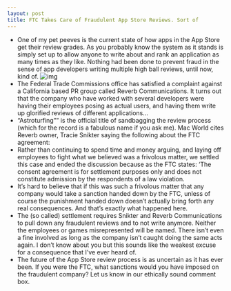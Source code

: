 ```yaml
---
layout: post
title: FTC Takes Care of Fraudulent App Store Reviews. Sort of
---
```

* One of my pet peeves is the current state of how apps in the App Store get their review grades. As you probably know the system as it stands is simply set up to allow anyone to write about and rank an application as many times as they like. Nothing had been done to prevent fraud in the sense of app developers writing multiple high ball reviews, until now, kind of.
![img](http://media.idownloadblog.com/wp-content/uploads/2010/08/FTC.jpg)
* The Federal Trade Commissions office has satisfied a complaint against a California based PR group called Reverb Communications. It turns out that the company who have worked with several developers were having their employees posing as actual users, and having them write up glorified reviews of different applications…
* “Astroturfing”” is the official title of sandbagging the review process (which for the record is a fabulous name if you ask me). Mac World cites Reverb owner, Tracie Snikter saying the following about the FTC agreement:
* Rather than continuing to spend time and money arguing, and laying off employees to fight what we believed was a frivolous matter, we settled this case and ended the discussion because as the FTC states: ‘The consent agreement is for settlement purposes only and does not constitute admission by the respondents of a law violation.
* It’s hard to believe that if this was such a frivolous matter that any company would take a sanction handed down by the FTC, unless of course the punishment handed down doesn’t actually bring forth any real consequences. And that’s exactly what happened here.
* The (so called) settlement requires Snikter and Reverb Communications to pull down any fraudulent reviews and to not write anymore. Neither the employees or games misrepresented will be named. There isn’t even a fine involved as long as the company isn’t caught doing the same acts again. I don’t know about you but this sounds like the weakest excuse for a consequence that I’ve ever heard of.
* The future of the App Store review process is as uncertain as it has ever been. If you were the FTC, what sanctions would you have imposed on the fraudulent company? Let us know in our ethically sound comment box.

